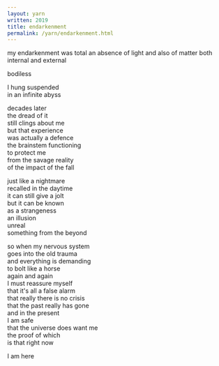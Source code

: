 ```yaml
---
layout: yarn
written: 2019
title: endarkenment
permalink: /yarn/endarkenment.html
---
```


<div class="poem">
my endarkenment was total  
an absence of light  
and also of matter  
both internal and external  

bodiless

I hung suspended  
in an infinite abyss


decades later  
the dread of it  
still clings about me  
but that experience  
was actually a defence  
the brainstem functioning  
to protect me  
from the savage reality  
of the impact of the fall


just like a nightmare  
recalled in the daytime  
it can still give a jolt  
but it can be known  
as a strangeness  
an illusion  
unreal  
something from the beyond


so when my nervous system  
goes into the old trauma  
and everything is demanding  
to bolt like a horse  
again and again  
I must reassure myself  
that it's all a false alarm  
that really there is no crisis  
that the past really has gone  
and in the present    
I am safe  
that the universe does want me  
the proof of which  
is that right now


I am here
</div>

